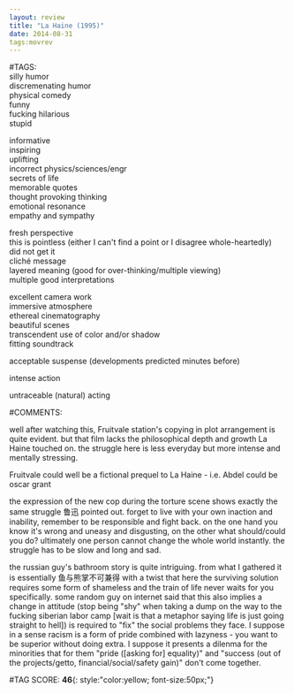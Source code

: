 ```yaml
---  
layout: review  
title: "La Haine (1995)"  
date: 2014-08-31  
tags:movrev  
---  
```

  
#TAGS:  
silly humor  
discremenating humor  
physical comedy  
funny  
fucking hilarious  
stupid  
  
informative  
inspiring  
uplifting  
incorrect physics/sciences/engr  
secrets of life  
memorable quotes  
thought provoking thinking  
emotional resonance  
empathy and sympathy  
  
fresh perspective  
this is pointless (either I can't find a point or I disagree whole-heartedly)  
did not get it  
cliché message  
layered meaning (good for over-thinking/multiple viewing)  
multiple good interpretations  
  
excellent camera work  
immersive atmosphere  
ethereal cinematography  
beautiful scenes  
transcendent use of color and/or shadow  
fitting soundtrack  
  
acceptable suspense (developments predicted minutes before)  
  
intense action  
  
untraceable (natural) acting  
  
#COMMENTS:  
  
well after watching this, Fruitvale station's copying in plot arrangement is quite evident. but that film lacks the philosophical depth and growth La Haine touched on. the struggle here is less everyday but more intense and mentally stressing.  
  
Fruitvale could well be a fictional prequel to La Haine - i.e. Abdel could be oscar grant  
  
the expression of the new cop during the torture scene shows exactly the same struggle 鲁迅 pointed out. forget to live with your own inaction and inability, remember to be responsible and fight back. on the one hand you know it's wrong and uneasy and disgusting, on the other what should/could you do? ultimately one person cannot change the whole world instantly. the struggle has to be slow and long and sad.  
  
the russian guy's bathroom story is quite intriguing. from what I gathered it is essentially 鱼与熊掌不可兼得 with a twist that here the surviving solution requires some form of shameless and the train of life never waits for you specifically. some random guy on internet said that this also implies a change in attitude (stop being "shy" when taking a dump on the way to the fucking siberian labor camp [wait is that a metaphor saying life is just going straight to hell]) is required to "fix" the social problems they face. I suppose in a sense racism is a form of pride combined with lazyness - you want to be superior without doing extra. I suppose it presents a dilenma for the minorities that for them "pride ([asking for] equality)" and "success (out of the projects/getto, financial/social/safety gain)" don't come together.  
  
  
  
  
  
#TAG SCORE: **46**{: style:"color:yellow; font-size:50px;"}  
